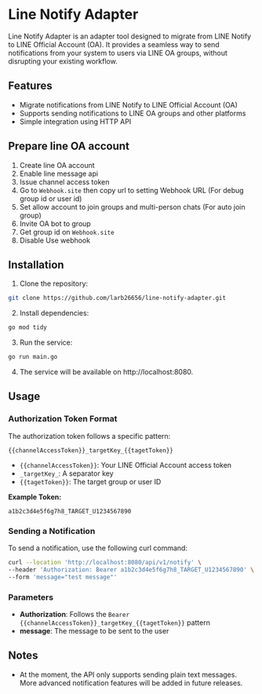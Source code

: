 # Line Notify Adapter

Line Notify Adapter is an adapter tool designed to migrate from LINE Notify to LINE Official Account (OA). It provides a seamless way to send notifications from your system to users via LINE OA groups, without disrupting your existing workflow.

## Features

- Migrate notifications from LINE Notify to LINE Official Account (OA)
- Supports sending notifications to LINE OA groups and other platforms
- Simple integration using HTTP API

## Prepare line OA account

1. Create line OA account
2. Enable line message api
3. Issue channel access token
4. Go to `Webhook.site` then copy url to setting Webhook URL (For debug group id or user id)
5. Set allow account to join groups and multi-person chats (For auto join group)
6. Invite OA bot to group
7. Get group id on `Webhook.site`
8. Disable Use webhook

## Installation

1. Clone the repository:

```bash
git clone https://github.com/larb26656/line-notify-adapter.git
```

2. Install dependencies:

```bash
go mod tidy
```

3. Run the service:

```bash
go run main.go
```

4. The service will be available on http://localhost:8080.

## Usage

### Authorization Token Format

The authorization token follows a specific pattern:

```
{{channelAccessToken}}_targetKey_{{tagetToken}}
```

- `{{channelAccessToken}}`: Your LINE Official Account access token
- `_targetKey_`: A separator key
- `{{tagetToken}}`: The target group or user ID

**Example Token:**

```
a1b2c3d4e5f6g7h8_TARGET_U1234567890
```

### Sending a Notification

To send a notification, use the following curl command:

```bash
curl --location 'http://localhost:8080/api/v1/notify' \
--header 'Authorization: Bearer a1b2c3d4e5f6g7h8_TARGET_U1234567890' \
--form 'message="test message"'
```

### Parameters

- **Authorization**: Follows the `Bearer {{channelAccessToken}}_targetKey_{{tagetToken}}` pattern
- **message**: The message to be sent to the user

## Notes

- At the moment, the API only supports sending plain text messages. More advanced notification features will be added in future releases.
